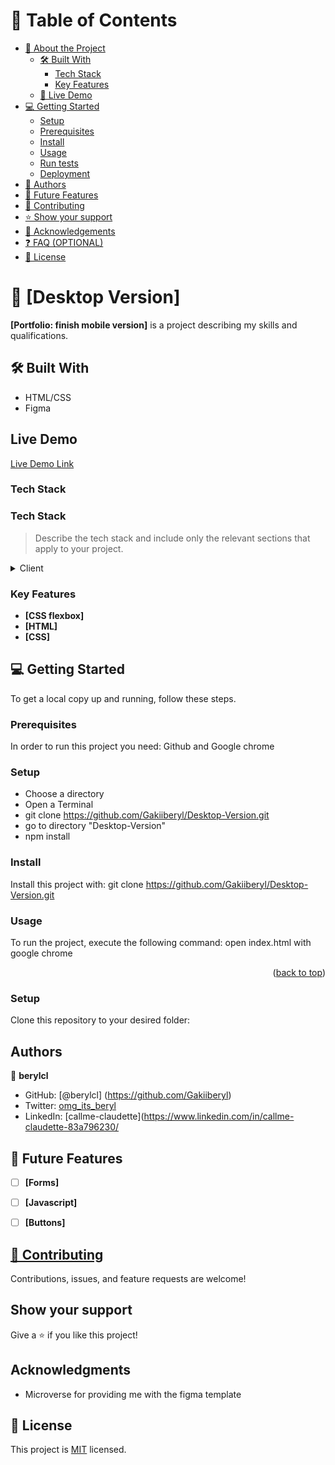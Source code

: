 <a name="readme-top"></a>

<!--
HOW TO USE:
This is an example of how you may give instructions on setting up your project locally.

Modify this file to match your project and remove sections that don't apply.

REQUIRED SECTIONS:
- Table of Contents
- About the Project
  - Built With
  - Live Demo
- Getting Started
- Authors
- Future Features
- Contributing
- Show your support
- Acknowledgements
- License

OPTIONAL SECTIONS:
<!-- TABLE OF CONTENTS -->

# 📗 Table of Contents

- [📖 About the Project](#about-project)
  - [🛠 Built With](#built-with)
    - [Tech Stack](#tech-stack)
    - [Key Features](#key-features)
  - [🚀 Live Demo](#live-demo)
- [💻 Getting Started](#getting-started)
  - [Setup](#setup)
  - [Prerequisites](#prerequisites)
  - [Install](#install)
  - [Usage](#usage)
  - [Run tests](#run-tests)
  - [Deployment](#triangular_flag_on_post-deployment)
- [👥 Authors](#authors)
- [🔭 Future Features](#future-features)
- [🤝 Contributing](#contributing)
- [⭐️ Show your support](#support)
- [🙏 Acknowledgements](#acknowledgements)
- [❓ FAQ (OPTIONAL)](#faq)
- [📝 License](#license)

<!-- PROJECT DESCRIPTION -->

# 📖 [Desktop Version] <a name="about-project"></a>



**[Portfolio: finish mobile version]** is a project describing my skills and qualifications.

## 🛠 Built With <a name="built-with"></a>

- HTML/CSS
- Figma

## Live Demo

[Live Demo Link](https://berylcl.github.io/Desktop-Version/#aboutus)
### Tech Stack <a name="tech-stack"></a>
### Tech Stack <a name="tech-stack"></a>

> Describe the tech stack and include only the relevant sections that apply to your project.

<details>
  <summary>Client</summary>
  <ul>
    <li><a href="https://reactjs.org/">React.js</a></li>
  </ul>
</details>

### Key Features <a name="key-features"></a>



- **[CSS flexbox]**
- **[HTML]**
- **[CSS]**

## 💻 Getting Started <a name="getting-started"></a>


To get a local copy up and running, follow these steps.

### Prerequisites

In order to run this project you need: Github and Google chrome

<!--
Example command:

```sh
 gem install rails
```
 -->

### Setup
- Choose a directory
- Open a Terminal
- git clone https://github.com/Gakiiberyl/Desktop-Version.git
- go to directory "Desktop-Version"
- npm install

<!--
Example commands:

```sh
  cd my-folder
  git clone git@github.com:myaccount/my-project.git
```
--->

### Install

Install this project with:  git clone https://github.com/Gakiiberyl/Desktop-Version.git

<!--
Example command:

```sh
  cd my-project
  gem install
```
--->

### Usage

To run the project, execute the following command: open index.html with google chrome

<!--
Example command:

```sh
  rails server
```
--->


<!--
Example command:

```sh
  bin/rails test test/models/article_test.rb
```

 -->

<p align="right">(<a href="#readme-top">back to top</a>)</p>



<!--
Example command:

```sh
 gem install rails
```
 -->

### Setup

Clone this repository to your desired folder:

<!--
Example commands:

```sh
  cd my-folder
  git clone git@github.com:myaccount/my-project.git
```
--->


## Authors

👤 **berylcl**

- GitHub: [@berylcl] (https://github.com/Gakiiberyl)
- Twitter: [omg_its_beryl](https://twitter.com/omg_its_beryl)
- LinkedIn: [callme-claudette](https://www.linkedin.com/in/callme-claudette-83a796230/

## 🔭 Future Features <a name="future-features"></a>



- [ ] **[Forms]**
- [ ] **[Javascript]**
- [ ] **[Buttons]**


## [🤝 Contributing](#contributing)

Contributions, issues, and feature requests are welcome!


## Show your support

Give a ⭐️ if you like this project!

## Acknowledgments

- Microverse for providing me with the figma template

## 📝 License

This project is [MIT](./LICENSE) licensed.
